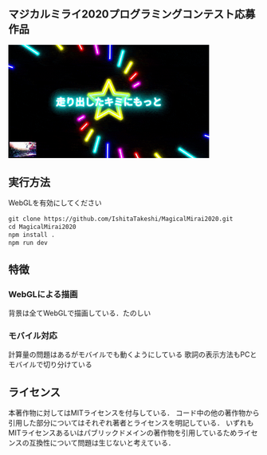 ## マジカルミライ2020プログラミングコンテスト応募作品

<a href="https://youtu.be/bj0sZPhNi7A">
<img src="demo.gif" width="80%">
</a>

## 実行方法

WebGLを有効にしてください

```
git clone https://github.com/IshitaTakeshi/MagicalMirai2020.git
cd MagicalMirai2020
npm install .
npm run dev
```

## 特徴
### WebGLによる描画
背景は全てWebGLで描画している．たのしい

### モバイル対応
計算量の問題はあるがモバイルでも動くようにしている
歌詞の表示方法もPCとモバイルで切り分けている

## ライセンス
本著作物に対してはMITライセンスを付与している．
コード中の他の著作物から引用した部分についてはそれぞれ著者とライセンスを明記している．
いずれもMITライセンスあるいはパブリックドメインの著作物を引用しているためライセンスの互換性について問題は生じないと考えている．

